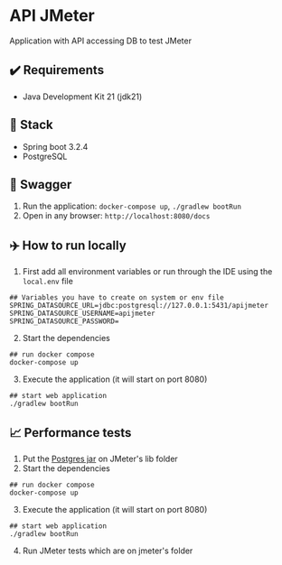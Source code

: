 # API JMeter
Application with API accessing DB to test JMeter

## ✔️ Requirements
- Java Development Kit 21 (jdk21)

## 🍔 Stack
- Spring boot 3.2.4
- PostgreSQL

## 📖 Swagger
1. Run the application: `docker-compose up`, `./gradlew bootRun`
2. Open in any browser: `http://localhost:8080/docs`

## ✈️ How to run locally
1. First add all environment variables or run through the IDE using the `local.env` file
```shell
## Variables you have to create on system or env file
SPRING_DATASOURCE_URL=jdbc:postgresql://127.0.0.1:5431/apijmeter
SPRING_DATASOURCE_USERNAME=apijmeter
SPRING_DATASOURCE_PASSWORD=
```
2. Start the dependencies
```shell
## run docker compose
docker-compose up
```
3. Execute the application (it will start on port 8080)
```shell
## start web application
./gradlew bootRun
```

## 📈 Performance tests
1. Put the [Postgres jar](https://repo1.maven.org/maven2/org/postgresql/postgresql/42.2.20/postgresql-42.2.20.jar) on JMeter's lib folder
2. Start the dependencies
```shell
## run docker compose
docker-compose up
```
3. Execute the application (it will start on port 8080)
```shell
## start web application
./gradlew bootRun
```
4. Run JMeter tests which are on jmeter's folder